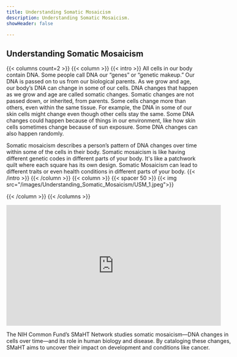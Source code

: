 ```yaml
---
title: Understanding Somatic Mosaicism
description: Understanding Somatic Mosaicism.
showHeader: false

---
```


## Understanding Somatic Mosaicism

{{< columns count=2 >}}
{{< column >}}
{{< intro >}}
All cells in our body contain DNA. Some people call DNA our “genes” or “genetic makeup.” Our DNA is passed on to us from our biological parents. As we grow and age, our body’s DNA can change in some of our cells. DNA changes that happen as we grow and age are called somatic changes. Somatic changes are not passed down, or inherited, from parents. Some cells change more than others, even within the same tissue. For example, the DNA in some of our skin cells might change even though other cells stay the same. Some DNA changes could happen because of things in our environment, like how skin cells sometimes change because of sun exposure. Some DNA changes can also happen randomly.

Somatic mosaicism describes a person’s pattern of DNA changes over time within some of the cells in their body. Somatic mosaicism is like having different genetic codes in different parts of your body. It's like a patchwork quilt where each square has its own design. Somatic Mosaicism can lead to different traits or even health conditions in different parts of your body.
{{< /intro >}}
{{< /column >}}
{{< column >}}
{{< spacer 50 >}}
{{< img src="/images/Understanding_Somatic_Mosaicism/USM_1.jpeg">}}

{{< /column >}}
{{< /columns >}}

<div style="width: 600px; margin: auto">
<iframe width="560" height="315" src="https://www.youtube.com/embed/-1WVFGEW-BU?si=D8iX7cBaHo5x_4vL" title="YouTube video player" frameborder="0" allow="accelerometer; autoplay; clipboard-write; encrypted-media; gyroscope; picture-in-picture; web-share" referrerpolicy="strict-origin-when-cross-origin" allowfullscreen></iframe>
<p>The NIH Common Fund’s SMaHT Network studies somatic mosaicism—DNA changes in cells over time—and its role in human biology and disease. By cataloging these changes, SMaHT aims to uncover their impact on development and conditions like cancer.</p>
</div>
